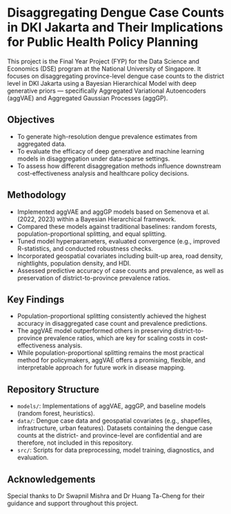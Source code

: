 # Disaggregating Dengue Case Counts in DKI Jakarta and Their Implications for Public Health Policy Planning

This project is the Final Year Project (FYP) for the Data Science and Economics (DSE) program at the National University of Singapore. It focuses on disaggregating province-level dengue case counts to the district level in DKI Jakarta using a Bayesian Hierarchical Model with deep generative priors — specifically Aggregated Variational Autoencoders (aggVAE) and Aggregated Gaussian Processes (aggGP).

## Objectives
- To generate high-resolution dengue prevalence estimates from aggregated data.
- To evaluate the efficacy of deep generative and machine learning models in disaggregation under data-sparse settings.
- To assess how different disaggregation methods influence downstream cost-effectiveness analysis and healthcare policy decisions.

## Methodology
- Implemented aggVAE and aggGP models based on Semenova et al. (2022, 2023) within a Bayesian Hierarchical framework.
- Compared these models against traditional baselines: random forests, population-proportional splitting, and equal splitting.
- Tuned model hyperparameters, evaluated convergence (e.g., improved R-statistics, and conducted robustness checks.
- Incorporated geospatial covariates including built-up area, road density, nightlights, population density, and HDI.
- Assessed predictive accuracy of case counts and prevalence, as well as preservation of district-to-province prevalence ratios.

## Key Findings
- Population-proportional splitting consistently achieved the highest accuracy in disaggregated case count and prevalence predictions.
- The aggVAE model outperformed others in preserving district-to-province prevalence ratios, which are key for scaling costs in cost-effectiveness analysis.
- While population-proportional splitting remains the most practical method for policymakers, aggVAE offers a promising, flexible, and interpretable approach for future work in disease mapping.

## Repository Structure
- `models/`: Implementations of aggVAE, aggGP, and baseline models (random forest, heuristics).
- `data/`: Dengue case data and geospatial covariates (e.g., shapefiles, infrastructure, urban features). Datasets containing the dengue case counts at the district- and province-level are confidential and are therefore, not included in this repository.
- `src/`: Scripts for data preprocessing, model training, diagnostics, and evaluation.

## Acknowledgements
Special thanks to Dr Swapnil Mishra and Dr Huang Ta-Cheng for their guidance and support throughout this project.
